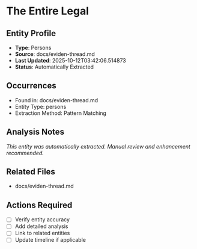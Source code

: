 # The Entire Legal

## Entity Profile
- **Type**: Persons
- **Source**: docs/eviden-thread.md
- **Last Updated**: 2025-10-12T03:42:06.514873
- **Status**: Automatically Extracted

## Occurrences
- Found in: docs/eviden-thread.md
- Entity Type: persons
- Extraction Method: Pattern Matching

## Analysis Notes
*This entity was automatically extracted. Manual review and enhancement recommended.*

## Related Files
- docs/eviden-thread.md

## Actions Required
- [ ] Verify entity accuracy
- [ ] Add detailed analysis
- [ ] Link to related entities
- [ ] Update timeline if applicable

